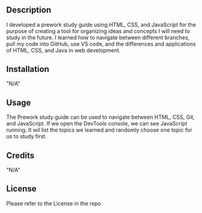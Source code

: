 # <PreWork Study Guide>

## Description
I developed a prework study guide using HTML, CSS, and JavaScript for the purpose of creating a tool for organizing ideas and concepts I will need to study in the future. I learned how to navigate between different branches, pull my code into GitHub, use VS code, and the differences and applications of HTML, CSS, and Java in web development.


## Installation

"N/A"

## Usage
The Prework study guide can be used to navigate between HTML, CSS, Git, and JavaScript. If we open the DevTools console, we can see JavaScript running. It wil list the topics we learned and randomly choose one topic for us to study first.
## Credits

"N/A"

## License

Please refer to the License in the repo

